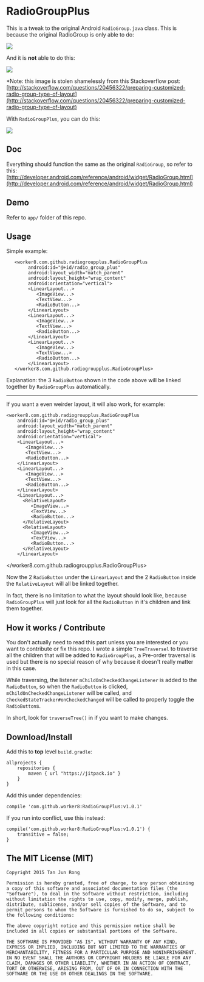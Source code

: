 # RadioGroupPlus

This is a tweak to the original Android `RadioGroup.java` class. This is because the original RadioGroup is only able to do:

![](http://i.imgur.com/nsDmoZsm.png)


And it is **not** able to do this:

![](http://i.stack.imgur.com/kQ4hx.png)

*Note: this image is stolen shamelessly from this Stackoverflow post: [http://stackoverflow.com/questions/20456322/preparing-customized-radio-group-type-of-layout](http://stackoverflow.com/questions/20456322/preparing-customized-radio-group-type-of-layout)

With `RadioGroupPlus`, you can do this:

![](http://i.imgur.com/HvtQ598.gif)

Doc
-------
Everything should function the same as the original `RadioGroup`, so refer to this: [http://developer.android.com/reference/android/widget/RadioGroup.html](http://developer.android.com/reference/android/widget/RadioGroup.html)

Demo
-------
Refer to `app/` folder of this repo.

Usage
-------
Simple example:

```
   <worker8.com.github.radiogroupplus.RadioGroupPlus
        android:id="@+id/radio_group_plus"
        android:layout_width="match_parent"
        android:layout_height="wrap_content"
        android:orientation="vertical">
        <LinearLayout...>
           <ImageView...>
           <TextView...>
           <RadioButton...>
        </LinearLayout>
        <LinearLayout...>
           <ImageView...>
           <TextView...>
           <RadioButton...>
        </LinearLayout>
        <LinearLayout...>
           <ImageView...>
           <TextView...>
           <RadioButton...>
        </LinearLayout>
   </worker8.com.github.radiogroupplus.RadioGroupPlus>
```

Explanation: the 3 `RadioButton` shown in the code above will be linked together by `RadioGroupPlus` automatically.

---

If you want a even weirder layout, it will also work, for example:

    <worker8.com.github.radiogroupplus.RadioGroupPlus
        android:id="@+id/radio_group_plus"
        android:layout_width="match_parent"
        android:layout_height="wrap_content"
        android:orientation="vertical">
        <LinearLayout...>
           <ImageView...>
           <TextView...>
           <RadioButton...>
        </LinearLayout>
        <LinearLayout...>
           <ImageView...>
           <TextView...>
           <RadioButton...>
        </LinearLayout>
        <LinearLayout...>
          <RelativeLayout>
             <ImageView...>
             <TextView...>
             <RadioButton...>
          </RelativeLayout>
          <RelativeLayout>
             <ImageView...>
             <TextView...>
             <RadioButton...>
          </RelativeLayout>
        </LinearLayout>
   </worker8.com.github.radiogroupplus.RadioGroupPlus>

Now the 2 `RadioButton` under the `LinearLayout` and the 2 `RadioButton` inside the `RelativeLayout` will all be linked together.

In fact, there is no limitation to what the layout should look like, because `RadioGroupPlus` will just look for all the `RadioButton` in it's children and link them together.

How it works / Contribute
-------
You don't actually need to read this part unless you are interested or you want to contribute or fix this repo. I wrote a simple `TreeTraversel` to traverse all the children that will be added to `RadioGroupPlus`, a Pre-order traversal is used but there is no special reason of why because it doesn't really matter in this case. 

While traversing, the listener `mChildOnCheckedChangeListener` is added to the `RadioButton`, so when the `RadioButton` is clicked, `mChildOnCheckedChangeListener` will be called, and `CheckedStateTracker#onCheckedChanged` will be called to properly toggle the `RadioButton`s.

In short, look for `traverseTree()` in [](https://github.com/worker8/RadioGroupPlus/blob/master/radiogroupplus/src/main/java/worker8/com/github/radiogroupplus/RadioGroupPlus.java) if you want to make changes.


Download/Install
-------
Add this to **top** level `build.gradle`:

    allprojects {
        repositories {
            maven { url "https://jitpack.io" }
        }
    }

Add this under dependencies:

    compile 'com.github.worker8:RadioGroupPlus:v1.0.1'

If you run into conflict, use this instead:

    compile('com.github.worker8:RadioGroupPlus:v1.0.1') {
        transitive = false;
    }
    

The MIT License (MIT)
-------

    Copyright 2015 Tan Jun Rong

    Permission is hereby granted, free of charge, to any person obtaining a copy of this software and associated documentation files (the "Software"), to deal in the Software without restriction, including without limitation the rights to use, copy, modify, merge, publish, distribute, sublicense, and/or sell copies of the Software, and to permit persons to whom the Software is furnished to do so, subject to the following conditions:

    The above copyright notice and this permission notice shall be included in all copies or substantial portions of the Software.

    THE SOFTWARE IS PROVIDED "AS IS", WITHOUT WARRANTY OF ANY KIND, EXPRESS OR IMPLIED, INCLUDING BUT NOT LIMITED TO THE WARRANTIES OF MERCHANTABILITY, FITNESS FOR A PARTICULAR PURPOSE AND NONINFRINGEMENT. IN NO EVENT SHALL THE AUTHORS OR COPYRIGHT HOLDERS BE LIABLE FOR ANY CLAIM, DAMAGES OR OTHER LIABILITY, WHETHER IN AN ACTION OF CONTRACT, TORT OR OTHERWISE, ARISING FROM, OUT OF OR IN CONNECTION WITH THE SOFTWARE OR THE USE OR OTHER DEALINGS IN THE SOFTWARE.
